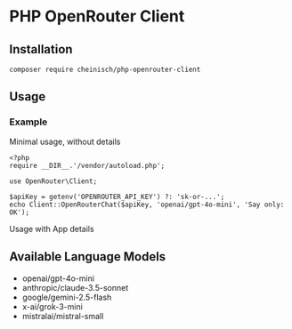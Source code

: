 # PHP OpenRouter Client

## Installation

`composer require cheinisch/php-openrouter-client`

## Usage

### Example

Minimal usage, without details

```
<?php
require __DIR__.'/vendor/autoload.php';

use OpenRouter\Client;

$apiKey = getenv('OPENROUTER_API_KEY') ?: 'sk-or-...';
echo Client::OpenRouterChat($apiKey, 'openai/gpt-4o-mini', 'Say only: OK');
```

Usage with App details

## Available Language Models

* openai/gpt-4o-mini
* anthropic/claude-3.5-sonnet
* google/gemini-2.5-flash
* x-ai/grok-3-mini
* mistralai/mistral-small